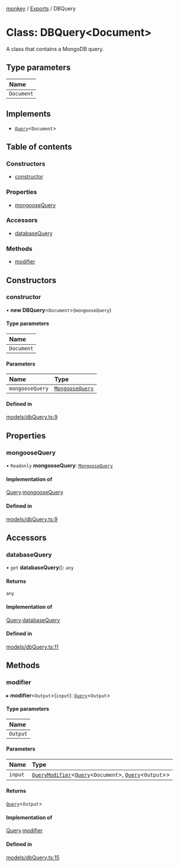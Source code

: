 [monkey](../README.md) / [Exports](../modules.md) / DBQuery

# Class: DBQuery<Document\>

A class that contains a MongoDB query.

## Type parameters

| Name |
| :------ |
| `Document` |

## Implements

- [`Query`](../interfaces/Query.md)<`Document`\>

## Table of contents

### Constructors

- [constructor](DBQuery.md#constructor)

### Properties

- [mongooseQuery](DBQuery.md#mongoosequery)

### Accessors

- [databaseQuery](DBQuery.md#databasequery)

### Methods

- [modifier](DBQuery.md#modifier)

## Constructors

### constructor

• **new DBQuery**<`Document`\>(`mongooseQuery`)

#### Type parameters

| Name |
| :------ |
| `Document` |

#### Parameters

| Name | Type |
| :------ | :------ |
| `mongooseQuery` | [`MongooseQuery`](../modules.md#mongoosequery) |

#### Defined in

[models/dbQuery.ts:9](https://github.com/bpisano/monkey/blob/e8932a5/src/models/dbQuery.ts#L9)

## Properties

### mongooseQuery

• `Readonly` **mongooseQuery**: [`MongooseQuery`](../modules.md#mongoosequery)

#### Implementation of

[Query](../interfaces/Query.md).[mongooseQuery](../interfaces/Query.md#mongoosequery)

#### Defined in

[models/dbQuery.ts:9](https://github.com/bpisano/monkey/blob/e8932a5/src/models/dbQuery.ts#L9)

## Accessors

### databaseQuery

• `get` **databaseQuery**(): `any`

#### Returns

`any`

#### Implementation of

[Query](../interfaces/Query.md).[databaseQuery](../interfaces/Query.md#databasequery)

#### Defined in

[models/dbQuery.ts:11](https://github.com/bpisano/monkey/blob/e8932a5/src/models/dbQuery.ts#L11)

## Methods

### modifier

▸ **modifier**<`Output`\>(`input`): [`Query`](../interfaces/Query.md)<`Output`\>

#### Type parameters

| Name |
| :------ |
| `Output` |

#### Parameters

| Name | Type |
| :------ | :------ |
| `input` | [`QueryModifier`](../interfaces/QueryModifier.md)<[`Query`](../interfaces/Query.md)<`Document`\>, [`Query`](../interfaces/Query.md)<`Output`\>\> |

#### Returns

[`Query`](../interfaces/Query.md)<`Output`\>

#### Implementation of

[Query](../interfaces/Query.md).[modifier](../interfaces/Query.md#modifier)

#### Defined in

[models/dbQuery.ts:15](https://github.com/bpisano/monkey/blob/e8932a5/src/models/dbQuery.ts#L15)
